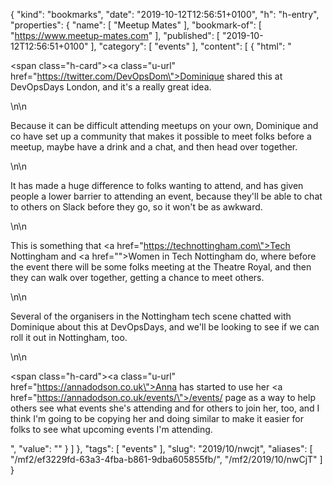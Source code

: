 {
  "kind": "bookmarks",
  "date": "2019-10-12T12:56:51+0100",
  "h": "h-entry",
  "properties": {
    "name": [
      "Meetup Mates"
    ],
    "bookmark-of": [
      "https://www.meetup-mates.com"
    ],
    "published": [
      "2019-10-12T12:56:51+0100"
    ],
    "category": [
      "events"
    ],
    "content": [
      {
        "html": "<p><span class=\"h-card\"><a class=\"u-url\" href=\"https://twitter.com/DevOpsDom\">Dominique</a></span> shared this at DevOpsDays London, and it's a really great idea.</p>\n\n<p>Because it can be difficult attending meetups on your own, Dominique and co have set up a community that makes it possible to meet folks before a meetup, maybe have a drink and a chat, and then head over together.</p>\n\n<p>It has made a huge difference to folks wanting to attend, and has given people a lower barrier to attending an event, because they'll be able to chat to others on Slack before they go, so it won't be as awkward.</p>\n\n<p>This is something that <a href=\"https://technottingham.com\">Tech Nottingham</a> and <a href=\"\">Women in Tech Nottingham</a> do, where  before the event there will be some folks meeting at the Theatre Royal, and then they can walk over together, getting a chance to meet others.</p>\n\n<p>Several of the organisers in the Nottingham tech scene chatted with Dominique about this at DevOpsDays, and we'll be looking to see if we can roll it out in Nottingham, too.</p>\n\n<p><span class=\"h-card\"><a class=\"u-url\" href=\"https://annadodson.co.uk\">Anna</a></span> has started to use her <a href=\"https://annadodson.co.uk/events/\">/events/</a> page as a way to help others see what events she's attending and for others to join her, too, and I think I'm going to be copying her and doing similar to make it easier for folks to see what upcoming events I'm attending.</p>",
        "value": ""
      }
    ]
  },
  "tags": [
    "events"
  ],
  "slug": "2019/10/nwcjt",
  "aliases": [
    "/mf2/ef3229fd-63a3-4fba-b861-9dba605855fb/",
    "/mf2/2019/10/nwCjT"
  ]
}
